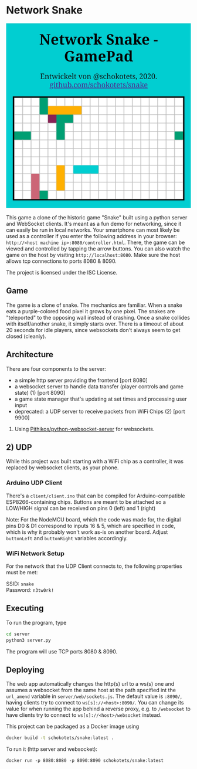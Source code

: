 # Network Snake

![playing field screenshot](screenshot.png)

This game a clone of the historic game "Snake" built using a python server and WebSocket clients.
It's meant as a fun demo for networking, since it can easily be run in local networks.
Your smartphone can most likely be used as a controller if you enter the following address in your browser:
`http://<host machine ip>:8080/controller.html`. There, the game can be viewed and controlled by tapping the arrow buttons.
You can also watch the game on the host by visiting `http://localhost:8080`.
Make sure the host allows tcp connections to ports 8080 & 8090.

The project is licensed under the ISC License.

## Game

The game is a clone of snake. The mechanics are familiar.
When a snake eats a purple-colored food pixel it grows by one pixel.
The snakes are "teleported" to the opposing wall instead of crashing.
Once a snake collides with itself/another snake, it simply starts over.
There is a timeout of about 20 seconds for idle players, since websockets don't always seem to get closed (cleanly).

## Architecture

There are four components to the server:
* a simple http server providing the frontend [port 8080]
* a websocket server to handle data transfer (player controls and game state) (1) [port 8090]
* a game state manager that's updating at set times and processing user input
* deprecated: a UDP server to receive packets from WiFi Chips (2) [port 9900]

1) Using [Pithikos/python-websocket-server](https://github.com/Pithikos/python-websocket-server) for websockets.

## 2) UDP
While this project was built starting with a WiFi chip as a controller,
it was replaced by websocket clients, as your phone.

### Arduino UDP Client
There's a `client/client.ino` that can be compiled for Arduino-compatible ESP8266-containing chips.
Buttons are meant to be attached so a LOW/HIGH signal can be received on pins 0 (left) and 1 (right)

Note: For the NodeMCU board, which the code was made for, the digital pins D0 & D1 correspond to inputs 16 & 5,
which are specified in code, which is why it probably won't work as-is on another board.
Adjust `buttonLeft` and `buttonRight` variables accordingly.

### WiFi Network Setup
For the network that the UDP Client connects to, the following properties must be met:

SSID: `snake`  
Password: `n3tw0rk!`

## Executing
To run the program, type

```sh
cd server
python3 server.py
```

The program will use TCP ports 8080 & 8090.

## Deploying
The web app automatically changes the http(s) url to a ws(s) one and assumes a websocket from the same host
at the path specified int the `url_amend` variable in `server/web/sockets.js`. The default value is `:8090/`,
having clients try to connect to `ws[s]://<host>:8090/`. You can change its value for when running the app
behind a reverse proxy, e.g. to `/websocket` to have clients try to connect to `ws[s]://<host>/websocket` instead.

This project can be packaged as a Docker image using

```sh
docker build -t schokotets/snake:latest .
```

To run it (http server and websocket):

```
docker run -p 8080:8080 -p 8090:8090 schokotets/snake:latest
```
